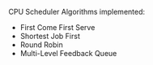 CPU Scheduler
Algorithms implemented:
- First Come First Serve
- Shortest Job First
- Round Robin
- Multi-Level Feedback Queue
